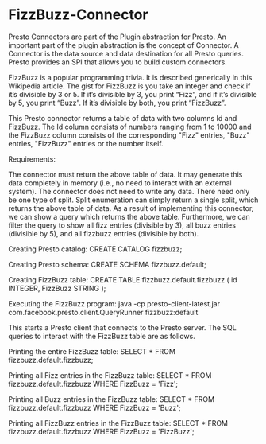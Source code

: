# FizzBuzz-Connector

Presto Connectors are part of the Plugin abstraction for Presto.  An important part of the plugin abstraction is the concept of Connector.  A Connector is the data source and data destination for all Presto queries.  Presto provides an SPI that allows you to build custom connectors.

FizzBuzz is a popular programming trivia.  It is described generically in this Wikipedia article.  The gist for FizzBuzz is you take an integer and check if it’s divisible by 3 or 5.  If it’s divisible by 3, you print “Fizz”, and if it’s divisible by 5, you print “Buzz”.  If it’s divisible by both, you print “FizzBuzz”.

This Presto connector returns a table of data with two columns Id and FizzBuzz. The Id column consists of numbers ranging from 1 to 10000 and the FizzBuzz column consists of the corresponding "Fizz" entries, "Buzz" entries, "FizzBuzz" entries or the number itself.

Requirements:

The connector must return the above table of data.  It may generate this data completely in memory (i.e., no need to interact with an external system).
The connector does not need to write any data.
There need only be one type of split.  Split enumeration can simply return a single split, which returns the above table of data.
As a result of implementing this connector, we can show a query which returns the above table.  Furthermore, we can filter the query to show all fizz entries (divisible by 3), all buzz entries (divisible by 5), and all fizzbuzz entries (divisible by both).


Creating Presto catalog:
CREATE CATALOG fizzbuzz;

Creating Presto schema:
CREATE SCHEMA fizzbuzz.default;

Creating FizzBuzz table:
CREATE TABLE fizzbuzz.default.fizzbuzz (
    id INTEGER,
    FizzBuzz STRING
);

Executing the FizzBuzz program:
java -cp presto-client-latest.jar com.facebook.presto.client.QueryRunner fizzbuzz:default

This starts a Presto client that connects to the Presto server. The SQL queries to interact with the FizzBuzz table are as follows.

Printing the entire FizzBuzz table:
SELECT * FROM fizzbuzz.default.fizzbuzz;

Printing all Fizz entries in the FizzBuzz table:
SELECT * FROM fizzbuzz.default.fizzbuzz WHERE FizzBuzz = 'Fizz';

Printing all Buzz entries in the FizzBuzz table:
SELECT * FROM fizzbuzz.default.fizzbuzz WHERE FizzBuzz = 'Buzz';

Printing all FizzBuzz entries in the FizzBuzz table:
SELECT * FROM fizzbuzz.default.fizzbuzz WHERE FizzBuzz = 'FizzBuzz';
